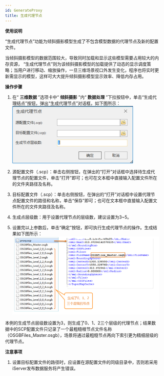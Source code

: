 ```yaml
---
id: GenerateProxy
title: 生成代理节点
---
```

**使用说明**

“生成代理节点”功能为倾斜摄影模型生成了不包含模型数据的代理节点及新的配置文件。

当倾斜摄影模型的数据范围较大，导致同时加载和显示这些模型需要占用较大的内存资源，
“生成代理节点”则为该倾斜摄影模型的加载提供了动态的显示调度策略；当用户进行移动、缩放操作，一旦三维场景视口外发生变化，程序也将实时更新需显示的模型，这样可大大提升倾斜摄影模型显示效率、降低内存占用。

**操作步骤**

  1. 在“ **三维数据** ”选项卡中“ **倾斜摄影** ”内“ **数据处理** ”下拉按钮中，单击“生成代理结点”按钮，弹出“生成代理节点”对话框，如下图所示：  
![图：“生成代理节点”对话框](../img/GenerateProxy_Dialog.png)  
  
  2. 源配置文件（.scp）：单击右侧按钮，在弹出的“打开”对话框中选择待生成代理节点的配置文件，单击“打开”即可；也可在文本框中直接输入配置文件所在的文件夹路径及名称。
  3. 目标配置文件（.scp）：单击右侧按钮，在弹出的“打开”对话框中设置代理节点配置文件的路径和名称，单击“保存”即可；也可在文本框中直接输入配置文件所在的文件夹路径及名称。
  4. 生成点层级数：用于设置代理节点的层级数，建议设置为3~5。
  5. 设置完以上参数后，单击“确定”按钮，即可执行生成代理节点的操作。生成结果如下图所示：  
![图：生成代理节点操作结果](../img/GenerateProxy_Result.png)  
  
本例的生成节点层级数设置为3，则生成了0、1、2三个层级的代理节点；结果数据中的SCP配置文件只记录了一个最粗糙根节点文件名称（OSGBFiles_Master.osgb），场景将通过最粗糙节点再向下索引更为精细层级的代理节点。

**注意事项**

  1. 设置目标配置文件的路径时，应设置在源配置文件的同级目录中，否则若采用iServer发布数据服务将产生错误。

 

